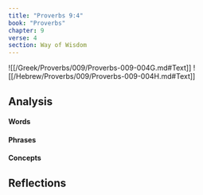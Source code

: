 ```yaml
---
title: "Proverbs 9:4"
book: "Proverbs"
chapter: 9
verse: 4
section: Way of Wisdom
---
```

![[/Greek/Proverbs/009/Proverbs-009-004G.md#Text]]
![[/Hebrew/Proverbs/009/Proverbs-009-004H.md#Text]]

## Analysis

#### Words

#### Phrases

#### Concepts

## Reflections
